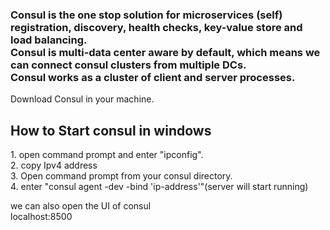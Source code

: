 <h3>Consul is the one stop solution for microservices (self) registration, discovery, health checks, key-value store and load balancing.<br>
Consul is multi-data center aware by default, which means we can connect consul clusters from multiple DCs. <br>
Consul works as a cluster of client and server processes. </h3>

Download Consul in your machine.

<h2>How to Start consul in windows</h2>
1. open command prompt and enter "ipconfig".<br>
2. copy Ipv4 address<br>
3. Open command prompt from your consul directory.<br>
4. enter "consul agent -dev -bind 'ip-address'"(server will start running)
<br>

we can also open the UI of consul<br>
localhost:8500





